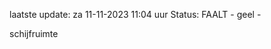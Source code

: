 laatste update: 
za 11-11-2023 11:04   uur 
Status: FAALT - geel - 
<div class="service Y">schijfruimte</div>